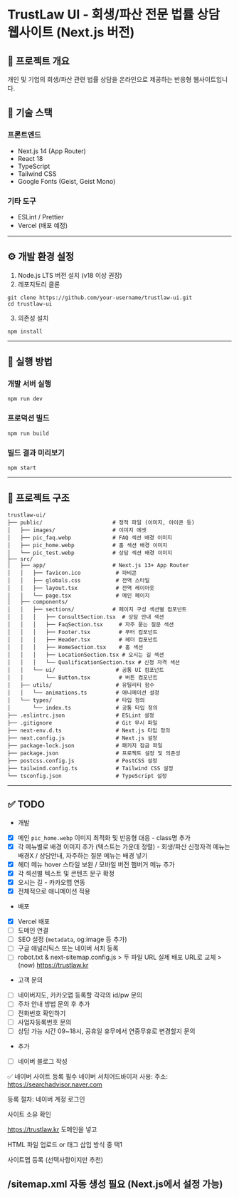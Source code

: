 # TrustLaw UI - 회생/파산 전문 법률 상담 웹사이트 (Next.js 버전)

## 📝 프로젝트 개요
개인 및 기업의 회생/파산 관련 법률 상담을 온라인으로 제공하는 반응형 웹사이트입니다.

## 🚀 기술 스택

### 프론트엔드
- Next.js 14 (App Router)
- React 18
- TypeScript
- Tailwind CSS
- Google Fonts (Geist, Geist Mono)

### 기타 도구
- ESLint / Prettier
- Vercel (배포 예정)

---

## ⚙️ 개발 환경 설정

1. Node.js LTS 버전 설치 (v18 이상 권장)
2. 레포지토리 클론

```
git clone https://github.com/your-username/trustlaw-ui.git
cd trustlaw-ui
```

3. 의존성 설치

```
npm install
```

---

## 🧪 실행 방법

### 개발 서버 실행
```
npm run dev
```

### 프로덕션 빌드
```
npm run build
```

### 빌드 결과 미리보기
```
npm start
```

---

## 📁 프로젝트 구조

```
trustlaw-ui/
├── public/                      # 정적 파일 (이미지, 아이콘 등)
│   ├── images/                  # 이미지 에셋
│   ├── pic_faq.webp             # FAQ 섹션 배경 이미지
│   ├── pic_home.webp            # 홈 섹션 배경 이미지
│   └── pic_test.webp            # 상담 섹션 배경 이미지
├── src/
│   ├── app/                     # Next.js 13+ App Router
│   │   ├── favicon.ico           # 파비콘
│   │   ├── globals.css           # 전역 스타일
│   │   ├── layout.tsx            # 전역 레이아웃
│   │   └── page.tsx              # 메인 페이지
│   ├── components/
│   │   ├── sections/            # 페이지 구성 섹션별 컴포넌트
│   │   │   ├── ConsultSection.tsx  # 상담 안내 섹션
│   │   │   ├── FaqSection.tsx     # 자주 묻는 질문 섹션
│   │   │   ├── Footer.tsx         # 푸터 컴포넌트
│   │   │   ├── Header.tsx         # 헤더 컴포넌트
│   │   │   ├── HomeSection.tsx    # 홈 섹션
│   │   │   ├── LocationSection.tsx # 오시는 길 섹션
│   │   │   └── QualificationSection.tsx # 신청 자격 섹션
│   │   └── ui/                   # 공통 UI 컴포넌트
│   │       └── Button.tsx         # 버튼 컴포넌트
│   ├── utils/                    # 유틸리티 함수
│   │   └── animations.ts         # 애니메이션 설정
│   └── types/                    # 타입 정의
│       └── index.ts              # 공통 타입 정의
├── .eslintrc.json                # ESLint 설정
├── .gitignore                    # Git 무시 파일
├── next-env.d.ts                 # Next.js 타입 정의
├── next.config.js                # Next.js 설정
├── package-lock.json             # 패키지 잠금 파일
├── package.json                  # 프로젝트 설정 및 의존성
├── postcss.config.js             # PostCSS 설정
├── tailwind.config.ts            # Tailwind CSS 설정
└── tsconfig.json                 # TypeScript 설정
```

---

## ✅ TODO

* 개발
- [x] 메인 `pic_home.webp` 이미지 최적화 및 반응형 대응 - class명 추가
- [x] 각 메뉴별로 배경 이미지 추가 (텍스트는 가운데 정렬) - 회생/파산 신청자격 메뉴는 배경X / 상담안내, 자주하는 질문 메뉴는 배경 넣기
- [x] 헤더 메뉴 hover 스타일 보완 / 모바일 버전 햄버거 메뉴 추가
- [x] 각 섹션별 텍스트 및 콘텐츠 문구 확정
- [x] 오시는 길 - 카카오맵 연동
- [x] 전체적으로 애니메이션 적용

* 배포

- [x] Vercel 배포
- [ ] 도메인 연결
- [ ] SEO 설정 (`metadata`, og:image 등 추가)
- [ ] 구글 애널리틱스 또는 네이버 서치 등록
- [ ] robot.txt & next-sitemap.config.js > 두 파일 URL 실제 배포 URL로 교체 > (now) https://trustlaw.kr

* 고객 문의
- [ ] 네이버지도, 카카오맵 등록할 각각의 id/pw 문의
- [ ] 주차 안내 방법 문의 후 추가
- [ ] 전화번호 확인하기
- [ ] 사업자등록번호 문의
- [ ] 상담 가능 시간 09~18시, 공휴일 휴무에서 연중무휴로 변경할지 문의

* 추가
- [ ] 네이버 블로그 작성

✅ 네이버 사이트 등록 필수
네이버 서치어드바이저 사용:
주소: https://searchadvisor.naver.com

등록 절차:
네이버 계정 로그인

사이트 소유 확인

https://trustlaw.kr 도메인을 넣고

HTML 파일 업로드 or <meta> 태그 삽입 방식 중 택1

사이트맵 등록 (선택사항이지만 추천)

/sitemap.xml 자동 생성 필요 (Next.js에서 설정 가능)
---
